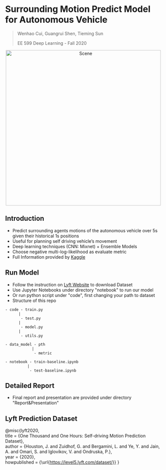 # Surrounding Motion Predict Model for Autonomous Vehicle



> Wenhao Cui, Guangrui Shen, Tieming Sun
> 
> EE 599 Deep Learning - Fall 2020

<p align="center"><img src="img/output_scene.gif" alt="Scene" width="500" /></p>

## Introduction

-  Predict surrounding agents motions of the autonomous vehicle over 5s given their historical 1s positions
- Useful for planning self driving vehicle’s movement
- Deep learning techniques (CNN: Mixnet) + Ensemble Models
- Choose negative multi-log-likelihood as evaluate metric
- Full Information provided by [Kaggle](https://www.kaggle.com/c/lyft-motion-prediction-autonomous-vehicles/overview/description)

## Run Model
- Follow the instruction on [Lyft Website](https://self-driving.lyft.com/level5/data/) to download Dataset
- Use Jupyter Notebooks under directory "notebook" to run our model
- Or run python script under "code", first changing your path to dataset
- Structure of this repo

```
- code - train.py
      |
       - test.py
      |
       - model.py
      |
       - utils.py

- data_model - pth
            |
             - metric

- notebook - train-baseline.ipynb
          |
           - test-baseline.ipynb
```

## Detailed Report
- Final report and presentation are provided under directory "Report&Presentation"

## Lyft Prediction Dataset
@misc{lyft2020,\
title = {One Thousand and One Hours: Self-driving Motion Prediction Dataset},\
author = {Houston, J. and Zuidhof, G. and Bergamini, L. and Ye, Y. and Jain, A. and Omari, S. and Iglovikov, V. and Ondruska, P.},\
year = {2020},\
howpublished = {\url{https://level5.lyft.com/dataset/}}
}
